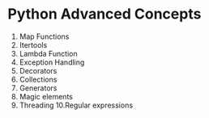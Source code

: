 # Python Advanced Concepts

1. Map Functions
2. Itertools
3. Lambda Function
4. Exception Handling
5. Decorators
6. Collections
7. Generators
8. Magic elements
9. Threading
10.Regular expressions